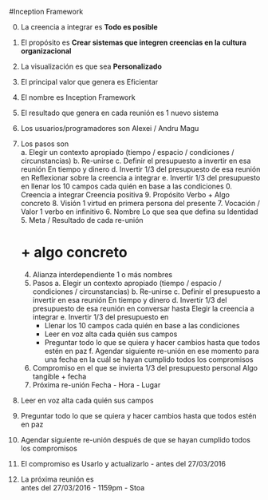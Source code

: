 #Inception Framework

0. La creencia a integrar es **Todo es posible**

9. El propósito es **Crear sistemas que integren creencias en la cultura organizacional**
  
8. La visualización es que sea **Personalizado**
  
7. El principal valor que genera es
  Eficientar

6. El nombre es
  Inception Framework  
  
5. El resultado que genera en cada reunión es
  1 nuevo sistema
  
4. Los usuarios/programadores son 
  Alexei / Andru Magu
  
3. Los pasos son	
  a. Elegir un contexto apropiado (tiempo / espacio / condiciones / circunstancias)
  b. Re-unirse
  c. Definir el presupuesto a invertir en esa reunión
    En tiempo y dinero
  d. Invertir 1/3 del presupuesto de esa reunión en
    Reflexionar sobre la creencia a integrar
  e. Invertir 1/3 del presupuesto en llenar los 10 campos cada quién en base a las condiciones 
    0. Creencia a integrar
      Creencia positiva
    9. Propósito
      Verbo + Algo concreto
    8. Visión
      1 virtud en primera persona del presente
    7. Vocación / Valor
      1 verbo en infinitivo
    6. Nombre
      Lo que sea que defina su Identidad
    5. Meta / Resultado de cada re-unión
      # + algo concreto
    4. Alianza interdependiente
      1 o más nombres
    3. Pasos
      a. Elegir un contexto apropiado (tiempo / espacio / condiciones / circunstancias)
      b. Re-unirse
      c. Definir el presupuesto a invertir en esa reunión
        En tiempo y dinero
      d. Invertir 1/3 del presupuesto de esa reunión en conversar hasta
        Elegir la creencia a integrar
      e. Invertir 1/3 del presupuesto en 
        - Llenar los 10 campos cada quién en base a las condiciones
        - Leer en voz alta cada quién sus campos
        - Preguntar todo lo que se quiera y hacer cambios hasta que todos estén en paz
      f. Agendar siguiente re-unión en ese momento para una fecha en la cuál se hayan cumplido todos los compromisos
    2. Compromiso en el que se invierta 1/3 del presupuesto personal
      Algo tangible + fecha
    1. Próxima re-unión
      Fecha - Hora - Lugar

  4. Leer en voz alta cada quién sus campos
  
  5. Preguntar todo lo que se quiera y hacer cambios hasta que todos estén en paz
  
  6. Agendar siguiente re-unión después de que se hayan cumplido todos los compromisos

2. El compromiso es
  Usarlo y actualizarlo - antes del 27/03/2016

1. La próxima reunión es	
  antes del 27/03/2016 - 1159pm - Stoa
